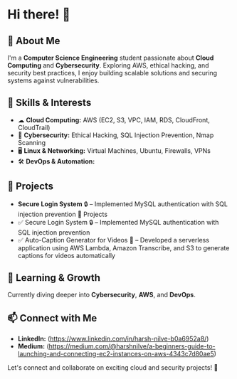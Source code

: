 # Hi there! 👋

## 🚀 About Me
I'm a **Computer Science Engineering** student passionate about **Cloud Computing** and **Cybersecurity**. Exploring AWS, ethical hacking, and security best practices, I enjoy building scalable solutions and securing systems against vulnerabilities.

## 🔹 Skills & Interests
- ☁ **Cloud Computing:** AWS (EC2, S3, VPC, IAM, RDS, CloudFront, CloudTrail)
- 🔐 **Cybersecurity:** Ethical Hacking, SQL Injection Prevention, Nmap Scanning
- 🖥 **Linux & Networking:** Virtual Machines, Ubuntu, Firewalls, VPNs
- 🛠 **DevOps & Automation:** 

## 📌 Projects
- **Secure Login System** 🔒 – Implemented MySQL authentication with SQL injection prevention
📌 Projects
- ✅ Secure Login System 🔒 – Implemented MySQL authentication with SQL injection prevention
- ✅ Auto-Caption Generator for Videos 🎥 – Developed a serverless application using AWS Lambda, Amazon Transcribe, and S3 to generate captions for videos automatically

## 🎯 Learning & Growth
Currently diving deeper into **Cybersecurity**, **AWS**, and **DevOps**.

## 📫 Connect with Me
- **LinkedIn:** (https://www.linkedin.com/in/harsh-nilve-b0a6952a8/)
- **Medium:** (https://medium.com/@harshnilve/a-beginners-guide-to-launching-and-connecting-ec2-instances-on-aws-4343c7d80ae5)

Let's connect and collaborate on exciting cloud and security projects! 🚀

